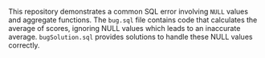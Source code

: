 This repository demonstrates a common SQL error involving `NULL` values and aggregate functions. The `bug.sql` file contains code that calculates the average of scores, ignoring NULL values which leads to an inaccurate average.  `bugSolution.sql` provides solutions to handle these NULL values correctly.